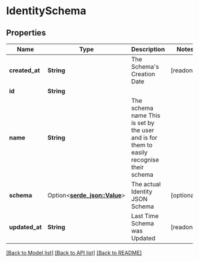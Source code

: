 # IdentitySchema

## Properties

Name | Type | Description | Notes
------------ | ------------- | ------------- | -------------
**created_at** | **String** | The Schema's Creation Date | [readonly]
**id** | **String** |  | 
**name** | **String** | The schema name  This is set by the user and is for them to easily recognise their schema | 
**schema** | Option<[**serde_json::Value**](.md)> | The actual Identity JSON Schema | [optional]
**updated_at** | **String** | Last Time Schema was Updated | [readonly]

[[Back to Model list]](../README.md#documentation-for-models) [[Back to API list]](../README.md#documentation-for-api-endpoints) [[Back to README]](../README.md)


